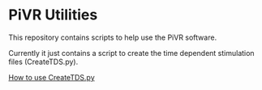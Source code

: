 # PiVR Utilities

This repository contains scripts to help use the PiVR software.

Currently it just contains a script to create the time dependent stimulation files (CreateTDS.py).

[How to use CreateTDS.py](./TimeDependentStimFileCreation/README.md)